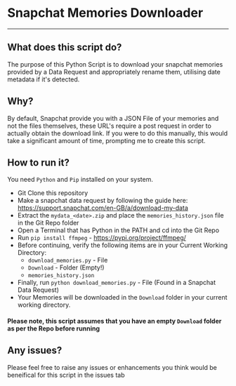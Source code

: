 # Snapchat Memories Downloader
***
## What does this script do?
The purpose of this Python Script is to download your snapchat memories provided by a Data Request and appropriately rename them, utilising date metadata if it's detected.

## Why?
By default, Snapchat provide you with a JSON File of your memories and not the files themselves, these URL's require a post request in order to actually obtain the download link.
If you were to do this manually, this would take a significant amount of time, prompting me to create this script.

## How to run it?
You need ```Python``` and ```Pip``` installed on your system.

- Git Clone this repository
- Make a snapchat data request by following the guide here: https://support.snapchat.com/en-GB/a/download-my-data
- Extract the ```mydata_<date>.zip``` and place the ```memories_history.json``` file in the Git Repo folder
- Open a Terminal that has Python in the PATH and cd into the Git Repo
- Run ```pip install ffmpeg``` - https://pypi.org/project/ffmpeg/
- Before continuing, verify the following items are in your Current Working Directory:
  - `download_memories.py` - File
  - `Download` - Folder (Empty!)
  - `memories_history.json`
- Finally, run ```python download_memories.py``` - File (Found in a Snapchat Data Request)
- Your Memories will be downloaded in the ```Download``` folder in your current working directory.

#### Please note, this script assumes that you have an empty ```Download``` folder as per the Repo before running

## Any issues?
Please feel free to raise any issues or enhancements you think would be beneifical for this script in the issues tab
